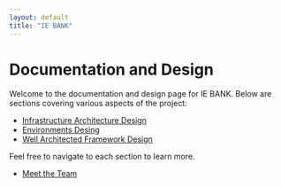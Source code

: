 ```yaml
---
layout: default
title: "IE BANK"
---
```


# Documentation and Design

Welcome to the documentation and design page for IE BANK. Below are sections covering various aspects of the project:

- [Infrastructure Architecture Design](infra_arch_design.md)
- [Environments Desing](env_design.md)
- [Well Architected Framework Design](well_architected_framework.md)

<!-- TEAM, USE THIS LINE OF CODE TO ADD LINKS TO SECTION:
    - [SECTION NAME](section.file.md)
 -->

Feel free to navigate to each section to learn more.

- [Meet the Team](meet_the_team.md)


